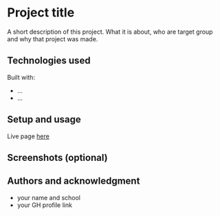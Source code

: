 # Project title

A short description of this project.
What it is about, who are target group and why that project was made.

## Technologies used

Built with:

- ...
- ...

## Setup and usage

Live page [here](ADD_LINK)

## Screenshots (optional)

## Authors and acknowledgment

- your name and school
- your GH profile link
